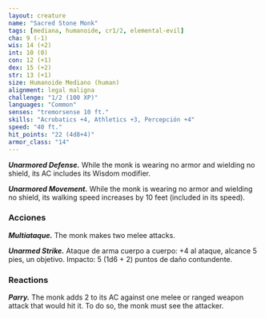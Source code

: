 ```yaml
---
layout: creature
name: "Sacred Stone Monk"
tags: [mediana, humanoide, cr1/2, elemental-evil]
cha: 9 (-1)
wis: 14 (+2)
int: 10 (0)
con: 12 (+1)
dex: 15 (+2)
str: 13 (+1)
size: Humanoide Mediano (human)
alignment: legal maligna
challenge: "1/2 (100 XP)"
languages: "Common"
senses: "tremorsense 10 ft."
skills: "Acrobatics +4, Athletics +3, Percepción +4"
speed: "40 ft."
hit_points: "22 (4d8+4)"
armor_class: "14"
---
```


***Unarmored Defense.*** While the monk is wearing no armor and wielding no shield, its AC includes its Wisdom modifier.

***Unarmored Movement.*** While the monk is wearing no armor and wielding no shield, its walking speed increases by 10 feet (included in its speed).

### Acciones

***Multiataque.*** The monk makes two melee attacks.

***Unarmed Strike.*** Ataque de arma cuerpo a cuerpo: +4 al ataque, alcance 5 pies, un objetivo. Impacto: 5 (1d6 + 2) puntos de daño contundente.

### Reactions

***Parry.*** The monk adds 2 to its AC against one melee or ranged weapon attack that would hit it. To do so, the monk must see the attacker.